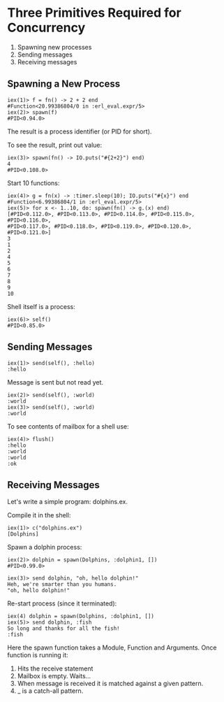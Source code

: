 # Three Primitives Required for Concurrency

1. Spawning new processes
2. Sending messages
3. Receiving messages

## Spawning a New Process

    iex(1)> f = fn() -> 2 + 2 end
    #Function<20.99386804/0 in :erl_eval.expr/5>
    iex(2)> spawn(f)
    #PID<0.94.0>

The result is a process identifier (or PID for short).

To see the result, print out value:

    iex(3)> spawn(fn() -> IO.puts("#{2+2}") end)  
    4
    #PID<0.108.0>

Start 10 functions:

    iex(4)> g = fn(x) -> :timer.sleep(10); IO.puts("#{x}") end
    #Function<6.99386804/1 in :erl_eval.expr/5>
    iex(5)> for x <- 1..10, do: spawn(fn() -> g.(x) end)
    [#PID<0.112.0>, #PID<0.113.0>, #PID<0.114.0>, #PID<0.115.0>, #PID<0.116.0>,
    #PID<0.117.0>, #PID<0.118.0>, #PID<0.119.0>, #PID<0.120.0>, #PID<0.121.0>]
    3
    1
    2
    4        
    5        
    6        
    7        
    8        
    9        
    10       

Shell itself is a process:

    iex(6)> self()
    #PID<0.85.0>
    
## Sending Messages

    iex(1)> send(self(), :hello)
    :hello

Message is sent but not read yet.

    iex(2)> send(self(), :world)
    :world
    iex(3)> send(self(), :world)
    :world

To see contents of mailbox for a shell use:

    iex(4)> flush()
    :hello
    :world
    :world
    :ok

## Receiving Messages

Let's write a simple program: dolphins.ex.

Compile it in the shell:

    iex(1)> c("dolphins.ex")
    [Dolphins]

Spawn a dolphin process:

    iex(2)> dolphin = spawn(Dolphins, :dolphin1, [])
    #PID<0.99.0>
     
    iex(3)> send dolphin, "oh, hello dolphin!"
    Heh, we're smarter than you humans.
    "oh, hello dolphin!"

Re-start process (since it terminated):

    iex(4) dolphin = spawn(Dolphins, :dolphin1, [])
    iex(5)> send dolphin, :fish                    
    So long and thanks for all the fish!
    :fish
 
 Here the spawn function takes a Module, Function and Arguments. Once function
 is running it:

 1. Hits the receive statement
 2. Mailbox is empty. Waits...
 3. When message is received it is matched against a given pattern.
 4. _ is a catch-all pattern.

